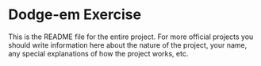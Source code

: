 # Dodge-em Exercise

This is the README file for the entire project. For more official projects you should write information here about the nature of the project, your name, any special explanations of how the project works, etc.
